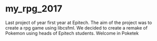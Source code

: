 # my_rpg_2017
Last project of year first year at Epitech. The aim of the project was to create a rpg game using libcsfml. We decided to create a remake of Pokemon using heads of Epitech students. Welcome in Poketek
